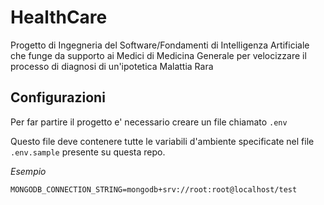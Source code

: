# HealthCare
Progetto di Ingegneria del Software/Fondamenti di Intelligenza Artificiale che funge da supporto ai Medici di Medicina Generale per velocizzare il processo di diagnosi di un'ipotetica Malattia Rara

## Configurazioni

Per far partire il progetto e' necessario creare un file chiamato `.env`

Questo file deve contenere tutte le variabili d'ambiente specificate nel file `.env.sample` presente su questa repo.

_Esempio_

```
MONGODB_CONNECTION_STRING=mongodb+srv://root:root@localhost/test
```